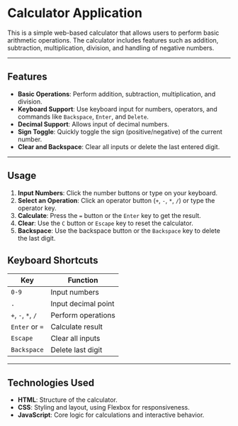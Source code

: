 # Calculator Application

This is a simple web-based calculator that allows users to perform basic arithmetic operations. The calculator includes features such as addition, subtraction, multiplication, division, and handling of negative numbers.

---

## Features

- **Basic Operations**: Perform addition, subtraction, multiplication, and division.
- **Keyboard Support**: Use keyboard input for numbers, operators, and commands like `Backspace`, `Enter`, and `Delete`.
- **Decimal Support**: Allows input of decimal numbers.
- **Sign Toggle**: Quickly toggle the sign (positive/negative) of the current number.
- **Clear and Backspace**: Clear all inputs or delete the last entered digit.

---

## Usage

1. **Input Numbers**: Click the number buttons or type on your keyboard.
2. **Select an Operation**: Click an operator button (`+`, `-`, `*`, `/`) or type the operator key.
3. **Calculate**: Press the `=` button or the `Enter` key to get the result.
4. **Clear**: Use the `C` button or `Escape` key to reset the calculator.
5. **Backspace**: Use the backspace button or the `Backspace` key to delete the last digit.

## Keyboard Shortcuts

| Key                | Function            |
|--------------------|---------------------|
| `0-9`              | Input numbers       |
| `.`                | Input decimal point |
| `+`, `-`, `*`, `/` | Perform operations  |
| `Enter` or `=`     | Calculate result    |
| `Escape`           | Clear all inputs    |
| `Backspace`        | Delete last digit   |

---

## Technologies Used

- **HTML**: Structure of the calculator.
- **CSS**: Styling and layout, using Flexbox for responsiveness.
- **JavaScript**: Core logic for calculations and interactive behavior.